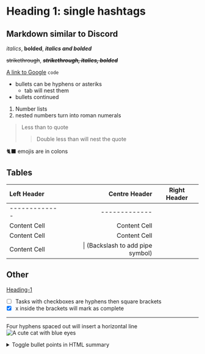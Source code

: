 # Heading 1: single hashtags # 
## Markdown similar to Discord ## 
*italics*, **bolded**, ***italics and bolded***

~~strikethrough~~, ~~***strikethrough, italics, bolded***~~

[A link to Google](https://www.google.ca/)
`code`
- bullets can be hyphens or asteriks
  - tab will nest them
- bullets continued
1. Number lists 
  1. nested numbers turn into roman numerals
> Less than to quote
>> Double less than will nest the quote

🐈‍⬛
emojis are in colons

## Tables ##
Left Header  | Centre Header | Right Header
| :--- | ---: | :---:
------------- | -------------
Content Cell  | Content Cell
Content Cell  | Content Cell
Content Cell  |  \| (Backslash to add pipe symbol)

## Other ## 
[Heading-1](#heading-1 "Hover text") 
- [ ] Tasks with checkboxes are hyphens then square brackets
- [x] x inside the brackets will mark as complete
- - - - 
Four hyphens spaced out will insert a horizontal line
![A cute cat with blue eyes](https://d2zp5xs5cp8zlg.cloudfront.net/image-83814-800.jpg "It's a picture")

<details>
  <summary> Toggle bullet points in HTML summary </summary>
  <p> content in HTML paragraph </p>
  <p> whole thing in HTML details</p>
</details>
